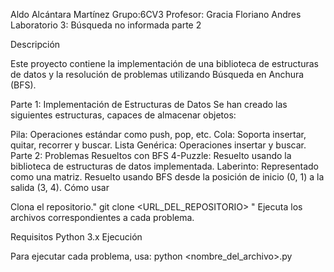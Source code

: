 Aldo Alcántara Martínez   Grupo:6CV3   Profesor: Gracia Floriano Andres
Laboratorio 3: Búsqueda no informada parte 2

Descripción

Este proyecto contiene la implementación de una biblioteca de estructuras de datos y la resolución de problemas utilizando Búsqueda en Anchura (BFS).

Parte 1: Implementación de Estructuras de Datos
Se han creado las siguientes estructuras, capaces de almacenar objetos:

Pila: Operaciones estándar como push, pop, etc.
Cola: Soporta insertar, quitar, recorrer y buscar.
Lista Genérica: Operaciones insertar y buscar.
Parte 2: Problemas Resueltos con BFS
4-Puzzle: Resuelto usando la biblioteca de estructuras de datos implementada.
Laberinto: Representado como una matriz. Resuelto usando BFS desde la posición de inicio (0, 1) a la salida (3, 4).
Cómo usar

Clona el repositorio." git clone <URL_DEL_REPOSITORIO> "
Ejecuta los archivos correspondientes a cada problema.

Requisitos
Python 3.x
Ejecución

Para ejecutar cada problema, usa: python <nombre_del_archivo>.py
